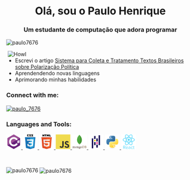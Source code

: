 <h1 align="center">Olá, sou o Paulo Henrique</h1>
<h3 align="center">Um estudante de computação que adora programar</h3>

<p align="left"> <img src="https://komarev.com/ghpvc/?username=paulo7676&label=Profile%20views&color=0e75b6&style=flat" alt="paulo7676" /> </p>

<img align="right" src="https://c.tenor.com/IRsPgEwtpKkAAAAd/calcifer-fire.gif" alt="Howl" width="500" >

- Escrevi o artigo [Sistema para Coleta e Tratamento Textos Brasileiros sobre Polarização Política](https://doi.org/10.5753/sbsi.2021.15342)
- Aprendendendo novas linguagens
- Aprimorando minhas habilidades

<h3 align="left">Connect with me:</h3>
<p align="left">
<a href="https://instagram.com/paulo_7676" target="blank"><img align="center" src="https://raw.githubusercontent.com/rahuldkjain/github-profile-readme-generator/master/src/images/icons/Social/instagram.svg" alt="paulo_7676" height="30" width="40" /></a>
</p>

<h3 align="left">Languages and Tools:</h3>
<p align="left"> <a href="https://www.w3schools.com/cs/" target="_blank" rel="noreferrer"> <img src="https://raw.githubusercontent.com/devicons/devicon/master/icons/csharp/csharp-original.svg" alt="csharp" width="40" height="40"/> </a> <a href="https://www.w3schools.com/css/" target="_blank" rel="noreferrer"> <img src="https://raw.githubusercontent.com/devicons/devicon/master/icons/css3/css3-original-wordmark.svg" alt="css3" width="40" height="40"/> </a> <a href="https://www.w3.org/html/" target="_blank" rel="noreferrer"> <img src="https://raw.githubusercontent.com/devicons/devicon/master/icons/html5/html5-original-wordmark.svg" alt="html5" width="40" height="40"/> </a> <a href="https://developer.mozilla.org/en-US/docs/Web/JavaScript" target="_blank" rel="noreferrer"> <img src="https://raw.githubusercontent.com/devicons/devicon/master/icons/javascript/javascript-original.svg" alt="javascript" width="40" height="40"/> </a> <a href="https://www.mongodb.com/" target="_blank" rel="noreferrer"> <img src="https://raw.githubusercontent.com/devicons/devicon/master/icons/mongodb/mongodb-original-wordmark.svg" alt="mongodb" width="40" height="40"/> </a> <a href="https://pandas.pydata.org/" target="_blank" rel="noreferrer"> <img src="https://raw.githubusercontent.com/devicons/devicon/2ae2a900d2f041da66e950e4d48052658d850630/icons/pandas/pandas-original.svg" alt="pandas" width="40" height="40"/> </a> <a href="https://www.python.org" target="_blank" rel="noreferrer"> <img src="https://raw.githubusercontent.com/devicons/devicon/master/icons/python/python-original.svg" alt="python" width="40" height="40"/> </a> <a href="https://reactjs.org/" target="_blank" rel="noreferrer"> <img src="https://raw.githubusercontent.com/devicons/devicon/master/icons/react/react-original-wordmark.svg" alt="react" width="40" height="40"/> </a> </p>
<br>
<p><img align="left" src="https://github-readme-stats.vercel.app/api/top-langs?username=paulo7676&show_icons=true&locale=en&layout=compact" alt="paulo7676" /></p>

<p>&nbsp;<img align="center" src="https://github-readme-stats.vercel.app/api?username=paulo7676&show_icons=true&locale=en" alt="paulo7676" /></p>
